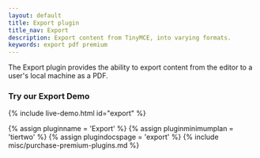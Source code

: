 ```yaml
---
layout: default
title: Export plugin
title_nav: Export
description: Export content from TinyMCE, into varying formats.
keywords: export pdf premium
---
```




The Export plugin provides the ability to export content from the editor to a user's local machine as a PDF.

### Try our Export Demo

{% include live-demo.html id="export" %}

{% assign pluginname = 'Export' %}
{% assign pluginminimumplan = 'tiertwo' %}
{% assign plugindocspage = 'export' %}
{% include misc/purchase-premium-plugins.md %}
